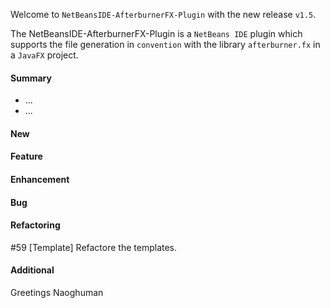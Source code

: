 Welcome to `NetBeansIDE-AfterburnerFX-Plugin` with the new release `v1.5`.

The NetBeansIDE-AfterburnerFX-Plugin is a `NetBeans IDE` plugin which supports 
the file generation in `convention` with the library `afterburner.fx` in a 
`JavaFX` project.


#### Summary
* ...
* ...



#### New



#### Feature



#### Enhancement



#### Bug



#### Refactoring
#59 [Template] Refactore the templates.



#### Additional



Greetings
Naoghuman



[//]: # (Issues which will be integrated in this release)



[//]: # (Links)

